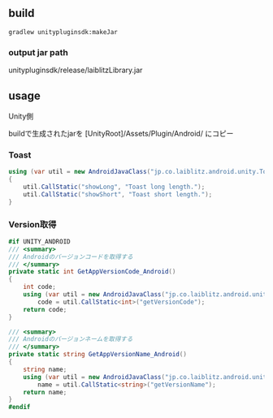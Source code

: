 ## build

```
gradlew unitypluginsdk:makeJar
```

### output jar path

unitypluginsdk/release/laiblitzLibrary.jar

## usage

Unity側

buildで生成されたjarを [UnityRoot]/Assets/Plugin/Android/ にコピー

### Toast

```csharp
using (var util = new AndroidJavaClass("jp.co.laiblitz.android.unity.ToastUtil"))
{
    util.CallStatic("showLong", "Toast long length.");
    util.CallStatic("showShort", "Toast short length.");
}
```

### Version取得

```csharp
#if UNITY_ANDROID
/// <summary>
/// Androidのバージョンコードを取得する
/// </summary>
private static int GetAppVersionCode_Android()
{
    int code;
    using (var util = new AndroidJavaClass("jp.co.laiblitz.android.unity.PackageInfoUtil"))
        code = util.CallStatic<int>("getVersionCode");
    return code;
}

/// <summary>
/// Androidのバージョンネームを取得する
/// </summary>
private static string GetAppVersionName_Android()
{
    string name;
    using (var util = new AndroidJavaClass("jp.co.laiblitz.android.unity.PackageInfoUtil"))
        name = util.CallStatic<string>("getVersionName");
    return name;
}
#endif
```
